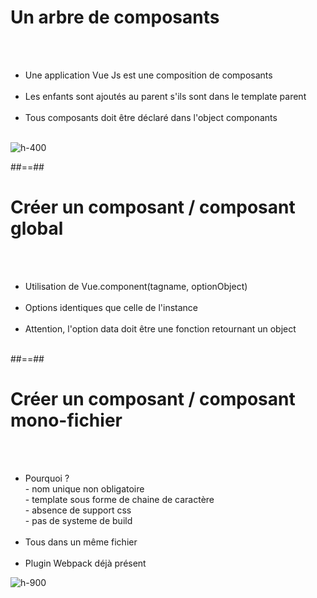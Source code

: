 <!-- .slide: class="sfeir-basic-slide" -->
# Un arbre de composants
<br><br>
<div class="inline-flex">
    <div>
        <ul>
            <li>Une application Vue Js est une composition de composants</li><br>
            <li>Les enfants sont ajoutés au parent s'ils sont dans le template parent</li><br>
            <li>Tous composants doit être déclaré dans l'object componants</li><br>
        </ul>
    </div>
    <div>
        <img alt="h-400" src="assets/images/school/components/child_component.png">
    </div>
</div>

##==##

<!-- .slide: class="sfeir-basic-slide" -->
# Créer un composant / composant global
<br><br>
<ul>
    <li>Utilisation de Vue.component(tagname, optionObject)</li><br>
    <li>Options identiques que celle de l'instance</li><br>
    <li>Attention, l'option data doit être une fonction retournant un object</li><br>
</ul>

##==##

<!-- .slide: class="sfeir-basic-slide" -->
# Créer un composant / composant mono-fichier
<br><br>
<div class="inline-flex">
    <div class="half">
        <ul>
            <li>Pourquoi ? <br>
             - nom unique non obligatoire<br>
             - template sous forme de chaine de caractère<br>
             - absence de support css<br>
             - pas de systeme de build<br>
            </li><br>
            <li>
                Tous dans un même fichier
            </li><br>
            <li>Plugin Webpack déjà présent</li>
        <ul>
    </div>
    <div>
        <img alt="h-900" src="assets/images/school/components/mono_fichier.png">
    </div>
</div>

